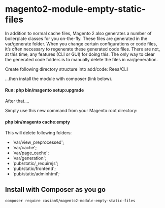 # magento2-module-empty-static-files

In addition to normal cache files, Magento 2 also generates a number of boilerplate classes for you on-the-fly. These files are generated in the var/generate folder. When you change certain configurations or code files, it’s often necessary to regenerate these generated code files. There are not, at this time, any features (CLI or GUI) for doing this. The only way to clear the generated code folders is to manually delete the files in var/generation.

Create following directory structure into add/code:
Reea/CLI

...then install the module with composer (link below).
#### Run: php bin/magento setup:upgrade

After that....

Simply use this new command from your Magento root directory: 
#### php bin/magento cache:empty

This will delete following folders:
- 'var/view_preprocessed';
- 'var/cache';
- 'var/page_cache';
- 'var/generation';
- 'pub/static/_requirejs';
- 'pub/static/frontend';
- 'pub/static/adminhtml';
    
    
## Install with Composer as you go

    composer require casianS/magento2-module-empty-static-files
